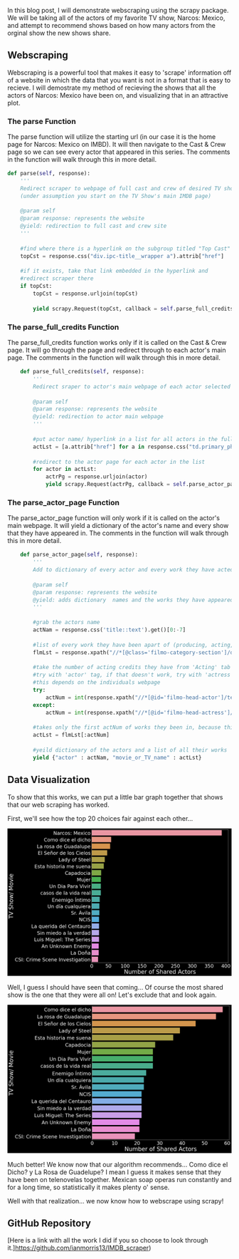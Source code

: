 In this blog post, I will demonstrate webscraping using the scrapy package. We will be taking all of the actors of my favorite TV show, Narcos: Mexico, and attempt to recommend shows based on how many actors from the orginal show the new shows share. 

## Webscraping
Webscraping is a powerful tool that makes it easy to 'scrape' information off of a website in which the data that you want is not in a format that is easy to recieve. I will demostrate my method of recieving the shows that all the actors of Narcos: Mexico have been on, and visualizing that in an attractive plot.

### The parse Function

The parse function will utilize the starting url (in our case it is the home page for Narcos: Mexico on IMBD). It will then navigate to the Cast & Crew page so we can see every actor that appeared in this series. The comments in the function will walk through this in more detail.


```python
def parse(self, response):
    '''
    Redirect scraper to webpage of full cast and crew of desired TV show 
    (under assumption you start on the TV Show's main IMDB page)

    @param self
    @param response: represents the website
    @yield: redirection to full cast and crew site
    '''
    
    #find where there is a hyperlink on the subgroup titled "Top Cast"
    topCst = response.css("div.ipc-title__wrapper a").attrib["href"] 

    #if it exists, take that link embedded in the hyperlink and
    #redirect scraper there
    if topCst:
        topCst = response.urljoin(topCst)

        yield scrapy.Request(topCst, callback = self.parse_full_credits)
```

### The parse_full_credits Function

The parse_full_credits function works only if it is called on the Cast & Crew page. It will go through the page and redirect through to each actor's main page. The comments in the function will walk through this in more detail.


```python
    def parse_full_credits(self, response):
        '''
        Redirect sraper to actor's main webpage of each actor selected

        @param self
        @param response: represents the website
        @yield: redirection to actor main webpage
        '''

        #put actor name/ hyperlink in a list for all actors in the full cast and crew
        actLst = [a.attrib["href"] for a in response.css("td.primary_photo a")]

        #redirect to the actor page for each actor in the list
        for actor in actLst:
            actrPg = response.urljoin(actor)
            yield scrapy.Request(actrPg, callback = self.parse_actor_page) 
```

### The parse_actor_page Function

The parse_actor_page function will only work if it is called on the actor's main webpage. It will yield a dictionary of the actor's name and every show that they have appeared in. The comments in the function will walk through this in more detail.


```python
    def parse_actor_page(self, response):
        '''
        Add to dictionary of every actor and every work they have acted in 

        @param self
        @param response: represents the website        
        @yield: adds dictionary  names and the works they have appeared in
        '''

        #grab the actors name
        actNam = response.css('title::text').get()[0:-7]
        
        #list of every work they have been apart of (producing, acting, etc...)
        flmLst = response.xpath("//*[@class='filmo-category-section']/div/b/a/text()").extract()
        
        #take the number of acting credits they have from 'Acting' tab
        #try with 'actor' tag, if that doesn't work, try with 'actress'
        #this depends on the individuals webpage
        try:
            actNum = int(response.xpath("//*[@id='filmo-head-actor']/text()").extract()[-1][2:-10])
        except:
            actNum = int(response.xpath("//*[@id='filmo-head-actress']/text()").extract()[-1][2:-10])

        #takes only the first actNum of works they been in, because this is the works they have acted in
        actLst = flmLst[:actNum]

        #yeild dictionary of the actors and a list of all their works
        yield {"actor" : actNam, "movie_or_TV_name" : actLst}        
```

## Data Visualization

To show that this works, we can put a little bar graph together that shows that our web scraping has worked.

First, we'll see how the top 20 choices fair against each other...

![sharedActors1.png](/images/sharedActors1.png)

Well, I guess I should have seen that coming... Of course the most shared show is the one that they were all on! Let's exclude that and look again.

![sharedActors2.png](/images/sharedActors2.png)

Much better! We know now that our algorithm recommends... Como dice el Dicho? y La Rosa de Guadelupe? I mean I guess it makes sense that they have been on telenovelas together. Mexican soap operas run constantly and for a long time, so statistically it makes plenty o' sense.

Well with that realization... we now know how to webscrape using scrapy!

## GitHub Repository

[Here is a link with all the work I did if you so choose to look through it.]https://github.com/ianmorris13/IMDB_scraper)

